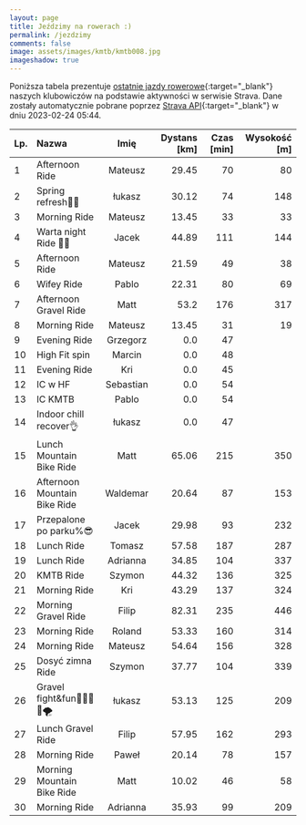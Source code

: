 ```yaml
---
layout: page
title: Jeździmy na rowerach :)
permalink: /jezdzimy
comments: false
image: assets/images/kmtb/kmtb008.jpg
imageshadow: true
---
```


Poniższa tabela prezentuje [ostatnie jazdy rowerowe](https://www.strava.com/clubs/336381){:target="_blank"} naszych klubowiczów na podstawie aktywności w serwisie Strava. Dane zostały automatycznie pobrane poprzez [Strava API](https://developers.strava.com/docs/reference/#api-Clubs-getClubActivitiesById){:target="_blank"} w dniu 2023-02-24 05:44.

Lp. | Nazwa | Imię | Dystans [km] | Czas [min] | Wysokość [m]
:--- | :--- | :---: | ---: | ---: | ---:
1|Afternoon Ride|Mateusz|29.45|70|80
2|Spring refresh🚴🐏|łukasz|30.12|74|148
3|Morning Ride|Mateusz|13.45|33|33
4|Warta night Ride 🌊🛜|Jacek|44.89|111|144
5|Afternoon Ride|Mateusz|21.59|49|38
6|Wifey Ride|Pablo|22.31|80|69
7|Afternoon Gravel Ride|Matt|53.2|176|317
8|Morning Ride|Mateusz|13.45|31|19
9|Evening Ride|Grzegorz|0.0|47|
10|High Fit spin |Marcin|0.0|48|
11|Evening Ride|Kri|0.0|45|
12|IC w HF|Sebastian|0.0|54|
13|IC KMTB|Pablo|0.0|54|
14|Indoor chill recover👌|łukasz|0.0|47|
15|Lunch Mountain Bike Ride|Matt|65.06|215|350
16|Afternoon Mountain Bike Ride|Waldemar|20.64|87|153
17|Przepalone po parku%😎|Jacek|29.98|93|232
18|Lunch Ride|Tomasz|57.58|187|287
19|Lunch Ride|Adrianna|34.85|104|337
20|KMTB Ride |Szymon|44.32|136|325
21|Morning Ride|Kri|43.29|137|324
22|Morning Gravel Ride|Filip|82.31|235|446
23|Morning Ride|Roland|53.33|160|314
24|Morning Ride|Mateusz|54.64|156|328
25|Dosyć zimna Ride|Szymon|37.77|104|339
26|Gravel fight&fun💪💨🚴🤪🌪️|łukasz|53.13|125|209
27|Lunch Gravel Ride|Filip|57.95|162|293
28|Morning Ride|Paweł|20.14|78|157
29|Morning Mountain Bike Ride|Matt|10.02|46|58
30|Morning Ride|Adrianna|35.93|99|209
